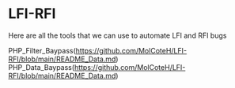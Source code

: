 # LFI-RFI
Here are all the tools that we can use to automate LFI and RFI bugs



PHP_Filter_Baypass(https://github.com/MolCoteH/LFI-RFI/blob/main/README_Data.md)
PHP_Data_Baypass(https://github.com/MolCoteH/LFI-RFI/blob/main/README_Data.md)
